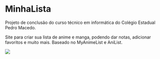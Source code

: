 <h1>MinhaLista</h1> 

Projeto de conclusão do curso técnico em informática do Colégio Estadual Pedro Macedo.

Site para criar sua lista de anime e manga, podendo dar notas, adicionar favoritos e muito mais. Baseado no MyAnimeList e AniList.

<img src="https://i.imgur.com/9j8mKvL.png">
